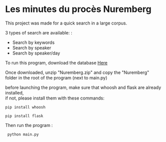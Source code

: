 # Les minutes du procès Nuremberg
<p>This project was made for a quick search in a large corpus. </p>
<p>3 types of search are available: : </p>
<ul>
<li>Search by keywords</li>
<li>Search by speaker</li>
<li>Search by speaker/day</li>
</ul>
<p>To run this program, download the database  <a href="https://drive.google.com/file/d/1-WZQw5M8-apOFoeiwYkgbOBTCLGlthLW/view?usp=sharing">Here</a> </p>
<p> 
Once downloaded, unzip "Nuremberg.zip" and copy the "Nuremberg" folder in the root of the program (next to main.py)</p>
<p>before launching the program, make sure that whoosh and flask are already installed, <br>  if not, please install them with these commands: </p>

```
pip install whoosh
```
```
pip install flask
```

Then run the program : 

```
 python main.py
```
